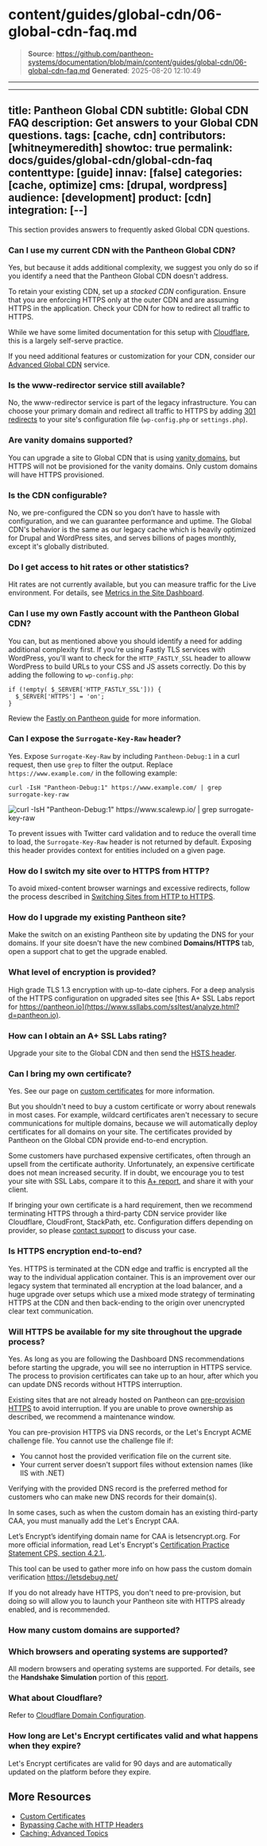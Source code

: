 # content/guides/global-cdn/06-global-cdn-faq.md

> **Source**: https://github.com/pantheon-systems/documentation/blob/main/content/guides/global-cdn/06-global-cdn-faq.md
> **Generated**: 2025-08-20 12:10:49

---

---
title: Pantheon Global CDN
subtitle: Global CDN FAQ
description: Get answers to your Global CDN questions.
tags: [cache, cdn]
contributors: [whitneymeredith]
showtoc: true
permalink: docs/guides/global-cdn/global-cdn-faq
contenttype: [guide]
innav: [false]
categories: [cache, optimize]
cms: [drupal, wordpress]
audience: [development]
product: [cdn]
integration: [--]
---

This section provides answers to frequently asked Global CDN questions.

### Can I use my current CDN with the Pantheon Global CDN?

Yes, but because it adds additional complexity, we suggest you only do so if you identify a need that the Pantheon Global CDN doesn't address.

To retain your existing CDN, set up a *stacked CDN* configuration. Ensure that you are enforcing HTTPS only at the outer CDN and are assuming HTTPS in the application. Check your CDN for how to redirect all traffic to HTTPS.

While we have some limited documentation for this setup with [Cloudflare](/cloudflare#option-2-use-cloudflares-cdn-stacked-on-top-of-pantheons-global-cdn), this is a largely self-serve practice.

If you need additional features or customization for your CDN, consider our [Advanced Global CDN](/guides/professional-services/advanced-global-cdn) service.

### Is the www-redirector service still available?

No, the www-redirector service is part of the legacy infrastructure. You can choose your primary domain and redirect all traffic to HTTPS by adding [301 redirects](/guides/launch/redirects) to your site's configuration file (`wp-config.php` or `settings.php`).

### Are vanity domains supported?

You can upgrade a site to Global CDN that is using [vanity domains](/guides/domains/vanity-domains), but HTTPS will not be provisioned for the vanity domains. Only custom domains will have HTTPS provisioned.

### Is the CDN configurable?

No, we pre-configured the CDN so you don’t have to hassle with configuration, and we can guarantee performance and uptime. The Global CDN's behavior is the same as our legacy cache which is heavily optimized for Drupal and WordPress sites, and serves billions of pages monthly, except it's globally distributed.

### Do I get access to hit rates or other statistics?

Hit rates are not currently available, but you can measure traffic for the Live environment. For details, see [Metrics in the Site Dashboard](/guides/account-mgmt/traffic).

### Can I use my own Fastly account with the Pantheon Global CDN?

You can, but as mentioned above you should identify a need for adding additional complexity first. If you're using Fastly TLS services with WordPress, you'll want to check for the `HTTP_FASTLY_SSL` header to alloww WordPress to build URLs to your CSS and JS assets correctly. Do this by adding the following to `wp-config.php`:

```php:title=wp-config.php
if (!empty( $_SERVER['HTTP_FASTLY_SSL'])) {
  $_SERVER['HTTPS'] = 'on';
}
```

Review the [Fastly on Pantheon guide](/guides/fastly-pantheon) for more information.

### Can I expose the `Surrogate-Key-Raw` header?

Yes. Expose `Surrogate-Key-Raw` by including `Pantheon-Debug:1` in a curl request, then use `grep` to filter the output. Replace `https://www.example.com/` in the following example:

```bash{promptUser: user}
curl -IsH "Pantheon-Debug:1" https://www.example.com/ | grep surrogate-key-raw
```

![curl -IsH "Pantheon-Debug:1" https://www.scalewp.io/ | grep surrogate-key-raw](../../../images/surrogate-key-raw-example.png)

To prevent issues with Twitter card validation and to reduce the overall time to load, the `Surrogate-Key-Raw` header is not returned by default. Exposing this header provides context for entities included on a given page.

### How do I switch my site over to HTTPS from HTTP?

To avoid mixed-content browser warnings and excessive redirects, follow the process described in [Switching Sites from HTTP to HTTPS](/http-to-https).

### How do I upgrade my existing Pantheon site?

Make the switch on an existing Pantheon site by updating the DNS for your domains. If your site doesn't have the new combined **Domains/HTTPS** tab, open a support chat to get the upgrade enabled.

### What level of encryption is provided?

High grade TLS 1.3 encryption with up-to-date ciphers. For a deep analysis of the HTTPS configuration on upgraded sites see [this A+ SSL Labs report for https://pantheon.io](https://www.ssllabs.com/ssltest/analyze.html?d=pantheon.io).

### How can I obtain an A+ SSL Labs rating?

Upgrade your site to the Global CDN and then send the [HSTS header](/pantheon-yml/#enforce-https--hsts).

### Can I bring my own certificate?

Yes. See our page on [custom certificates](/custom-certificates) for more information.

But you shouldn't need to buy a custom certificate or worry about renewals in most cases. For example, wildcard certificates aren't necessary to secure communications for multiple domains, because we will automatically deploy certificates for all domains on your site. The certificates provided by Pantheon on the Global CDN provide end-to-end encryption.

Some customers have purchased expensive certificates, often through an upsell from the certificate authority. Unfortunately, an expensive certificate does not mean increased security. If in doubt, we encourage you to test your site with SSL Labs, compare it to this [A+ report](https://www.ssllabs.com/ssltest/analyze.html?d=pantheon.io), and share it with your client.

If bringing your own certificate is a hard requirement, then we recommend terminating HTTPS through a third-party CDN service provider like Cloudflare, CloudFront, StackPath, etc. Configuration differs depending on provider, so please [contact support](/guides/support/contact-support/) to discuss your case.

### Is HTTPS encryption end-to-end?

Yes. HTTPS is terminated at the CDN edge and traffic is encrypted all the way to the individual application container. This is an improvement over our legacy system that terminated all encryption at the load balancer, and a huge upgrade over setups which use a mixed mode strategy of terminating HTTPS at the CDN and then back-ending to the origin over unencrypted clear text communication.

### Will HTTPS be available for my site throughout the upgrade process?

Yes. As long as you are following the Dashboard DNS recommendations before starting the upgrade, you will see no interruption in HTTPS service. The process to provision certificates can take up to an hour, after which you can update DNS records without HTTPS interruption.

Existing sites that are not already hosted on Pantheon can [pre-provision HTTPS](/guides/launch/domains/#avoid-https-interruption) to avoid interruption. If you are unable to prove ownership as described, we recommend a maintenance window.

<Alert title="Note" type="info">

You can pre-provision HTTPS via DNS records, or the Let's Encrypt ACME challenge file. You cannot use the challenge file if:

 - You cannot host the provided verification file on the current site.
 - Your current server doesn't support files without extension names (like IIS with .NET)

Verifying with the provided DNS record is the preferred method for customers who can make new DNS records for their domain(s).

In some cases, such as when the custom domain has an existing third-party CAA, you must manually add the Let's Encrypt CAA.

Let’s Encrypt’s identifying domain name for CAA is letsencrypt.org. For more official information, read Let's Encrypt's [Certification Practice Statement CPS, section 4.2.1.](https://letsencrypt.org/repository/).

This tool can be used to gather more info on how pass the custom domain verification https://letsdebug.net/

If you do not already have HTTPS, you don't need to pre-provision, but doing so will allow you to launch your Pantheon site with HTTPS already enabled, and is recommended.

</Alert>

### How many custom domains are supported?

<Partial file="tables/custom-domains-limit.md" />

### Which browsers and operating systems are supported?

All modern browsers and operating systems are supported. For details, see the **Handshake Simulation** portion of this [report](https://www.ssllabs.com/ssltest/analyze.html?d=pantheon.io).

### What about Cloudflare?

Refer to [Cloudflare Domain Configuration](/cloudflare).

### How long are Let's Encrypt certificates valid and what happens when they expire?

Let's Encrypt certificates are valid for 90 days and are automatically updated on the platform before they expire.

## More Resources

- [Custom Certificates](/custom-certificates#option-2-manually-managed-custom-certificates)
- [Bypassing Cache with HTTP Headers](/cache-control)
- [Caching: Advanced Topics](/caching-advanced-topics)